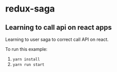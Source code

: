 # redux-saga
## Learning to call api on react apps

Learning to user saga to correct call API on react.

To run this example:

1. `yarn install`
2. `yarn run start`